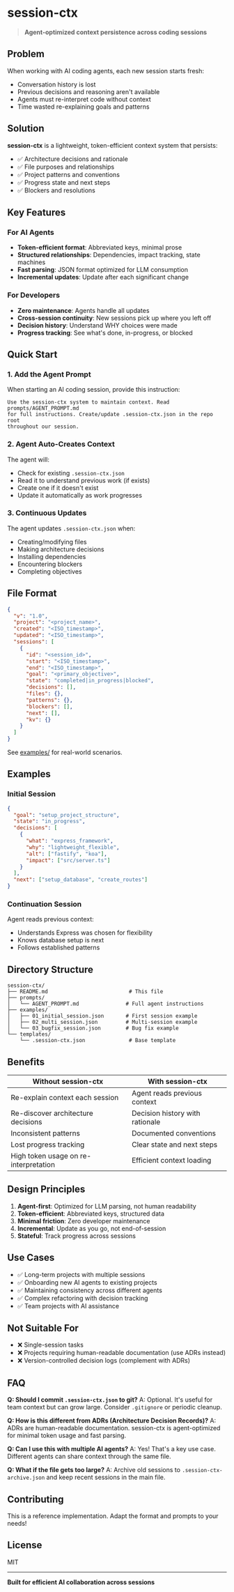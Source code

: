 # session-ctx

> **Agent-optimized context persistence across coding sessions**

## Problem

When working with AI coding agents, each new session starts fresh:
- Conversation history is lost
- Previous decisions and reasoning aren't available
- Agents must re-interpret code without context
- Time wasted re-explaining goals and patterns

## Solution

**session-ctx** is a lightweight, token-efficient context system that persists:
- ✅ Architecture decisions and rationale
- ✅ File purposes and relationships
- ✅ Project patterns and conventions
- ✅ Progress state and next steps
- ✅ Blockers and resolutions

## Key Features

### For AI Agents
- **Token-efficient format**: Abbreviated keys, minimal prose
- **Structured relationships**: Dependencies, impact tracking, state machines
- **Fast parsing**: JSON format optimized for LLM consumption
- **Incremental updates**: Update after each significant change

### For Developers
- **Zero maintenance**: Agents handle all updates
- **Cross-session continuity**: New sessions pick up where you left off
- **Decision history**: Understand WHY choices were made
- **Progress tracking**: See what's done, in-progress, or blocked

## Quick Start

### 1. Add the Agent Prompt

When starting an AI coding session, provide this instruction:

```
Use the session-ctx system to maintain context. Read prompts/AGENT_PROMPT.md
for full instructions. Create/update .session-ctx.json in the repo root
throughout our session.
```

### 2. Agent Auto-Creates Context

The agent will:
- Check for existing `.session-ctx.json`
- Read it to understand previous work (if exists)
- Create one if it doesn't exist
- Update it automatically as work progresses

### 3. Continuous Updates

The agent updates `.session-ctx.json` when:
- Creating/modifying files
- Making architecture decisions
- Installing dependencies
- Encountering blockers
- Completing objectives

## File Format

```json
{
  "v": "1.0",
  "project": "<project_name>",
  "created": "<ISO_timestamp>",
  "updated": "<ISO_timestamp>",
  "sessions": [
    {
      "id": "<session_id>",
      "start": "<ISO_timestamp>",
      "end": "<ISO_timestamp>",
      "goal": "<primary_objective>",
      "state": "completed|in_progress|blocked",
      "decisions": [],
      "files": {},
      "patterns": {},
      "blockers": [],
      "next": [],
      "kv": {}
    }
  ]
}
```

See [examples/](./examples) for real-world scenarios.

## Examples

### Initial Session
```json
{
  "goal": "setup_project_structure",
  "state": "in_progress",
  "decisions": [
    {
      "what": "express_framework",
      "why": "lightweight_flexible",
      "alt": ["fastify", "koa"],
      "impact": ["src/server.ts"]
    }
  ],
  "next": ["setup_database", "create_routes"]
}
```

### Continuation Session
Agent reads previous context:
- Understands Express was chosen for flexibility
- Knows database setup is next
- Follows established patterns

## Directory Structure

```
session-ctx/
├── README.md                          # This file
├── prompts/
│   └── AGENT_PROMPT.md               # Full agent instructions
├── examples/
│   ├── 01_initial_session.json       # First session example
│   ├── 02_multi_session.json         # Multi-session example
│   └── 03_bugfix_session.json        # Bug fix example
└── templates/
    └── .session-ctx.json              # Base template
```

## Benefits

| Without session-ctx | With session-ctx |
|---------------------|------------------|
| Re-explain context each session | Agent reads previous context |
| Re-discover architecture decisions | Decision history with rationale |
| Inconsistent patterns | Documented conventions |
| Lost progress tracking | Clear state and next steps |
| High token usage on re-interpretation | Efficient context loading |

## Design Principles

1. **Agent-first**: Optimized for LLM parsing, not human readability
2. **Token-efficient**: Abbreviated keys, structured data
3. **Minimal friction**: Zero developer maintenance
4. **Incremental**: Update as you go, not end-of-session
5. **Stateful**: Track progress across sessions

## Use Cases

- ✅ Long-term projects with multiple sessions
- ✅ Onboarding new AI agents to existing projects
- ✅ Maintaining consistency across different agents
- ✅ Complex refactoring with decision tracking
- ✅ Team projects with AI assistance

## Not Suitable For

- ❌ Single-session tasks
- ❌ Projects requiring human-readable documentation (use ADRs instead)
- ❌ Version-controlled decision logs (complement with ADRs)

## FAQ

**Q: Should I commit `.session-ctx.json` to git?**
A: Optional. It's useful for team context but can grow large. Consider `.gitignore` or periodic cleanup.

**Q: How is this different from ADRs (Architecture Decision Records)?**
A: ADRs are human-readable documentation. session-ctx is agent-optimized for minimal token usage and fast parsing.

**Q: Can I use this with multiple AI agents?**
A: Yes! That's a key use case. Different agents can share context through the same file.

**Q: What if the file gets too large?**
A: Archive old sessions to `.session-ctx-archive.json` and keep recent sessions in the main file.

## Contributing

This is a reference implementation. Adapt the format and prompts to your needs!

## License

MIT

---

**Built for efficient AI collaboration across sessions**
